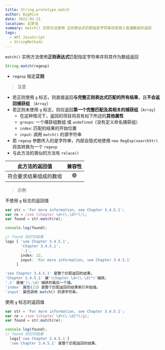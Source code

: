 ```yaml
---
title: String.prototype.match
author: BigRice
date: 2022-02-21
location: 云梦泽
summary: match() 实例方法使用 正则表达式匹配指定字符串将其放入普通数组并返回
tags:
  - API JavaScript
  - StringMethods
---
```


`match()` 实例方法使用**正则表达式**匹配指定字符串并将其作为数组返回

```js
String.match(regexp)
```

-   `regexp` 指定**正则**

> 注意
>

-   若正则使用 `g` 标志，则直接返回**与完整正则表达式匹配的所有结果**，且**不会返回捕获组** （`Array`）
-   若正则未使用 `g` 标志，则仅返回**第一个完整匹配及其相关的捕获组**（`Array`）
    -   在这种情况下，返回的项目将具有如下所述的**其他属性**
    -   `groups`: 一个捕获组数组 或 `undefined`（没有定义命名捕获组）
    -   `index`: 匹配的结果的开始位置
    -   `input`: 调用 `match()` 的源字符串
-   若 `regexp` 参数传入的是字符串，内部会隐式地使用 `new RegExp(searchStr)` 将其转换为一个 `regexp`
-   与此方法的类似的方法有 `relace()`

|     此方法的返回值     | 兼容性 |
| :--------------------: | :----: |
| 符合要求结果组成的数组 |   🟢   |

>  示例
>

 不使用 `g` 标志的返回值

```js
var str = 'For more information, see Chapter 3.4.5.1';
var re = /see (chapter \d+(\.\d)*)/i;
var found = str.match(re);

console.log(found);

// found 的打印结果
logs [ 'see Chapter 3.4.5.1',
       'Chapter 3.4.5.1',
       '.1',
       index: 22,
       input: 'For more information, see Chapter 3.4.5.1'
     ]

'see Chapter 3.4.5.1' 是整个匹配返回的结果。
'Chapter 3.4.5.1' 被'(chapter \d+(\.\d)*)'捕获。
'.1' 是被'(\.\d)'捕获的最后一个值。
'index' 属性(22) 是整个匹配返回的结果索引开始值。
'input' 属性调用 match() 的源字符串。
```

 使用 `g` 标志的返回值

```js
var str = 'For more information, see Chapter 3.4.5.1';
var re = /see (chapter \d+(\.\d)*)/gi;
var found = str.match(re);

console.log(found);
// found 的打印结果
  logs['see Chapter 3.4.5.1']
  'see Chapter 3.4.5.1' 是整个匹配返回的结果。
```
